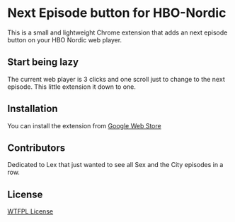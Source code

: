 # Next Episode button for HBO-Nordic

This is a small and lightweight Chrome extension that adds an next episode button on your HBO Nordic web player.

## Start being lazy

The current web player is 3 clicks and one scroll just to change to the next episode. This little extension it down to one.

## Installation

You can install the extension from [Google Web Store](https://chrome.google.com/webstore/detail/hbo-nordic-next-button/djaicpakelkcadoljpgfjhkajdfceadp)

## Contributors

Dedicated to Lex that just wanted to see all Sex and the City episodes in a row.

## License

[WTFPL License](http://www.wtfpl.net/)
